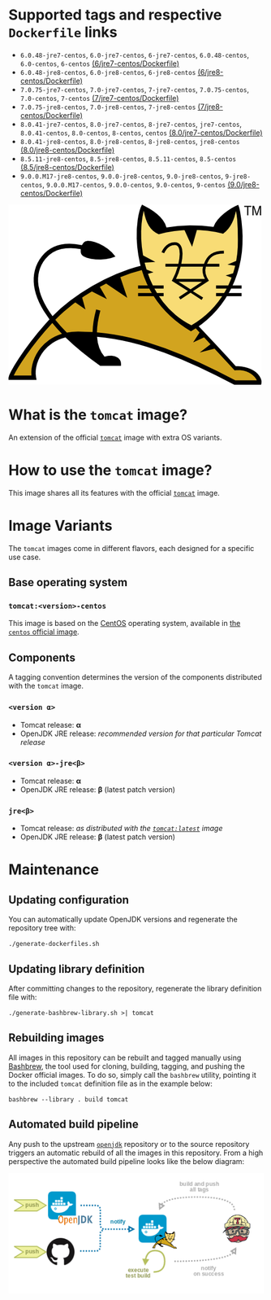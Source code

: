 # Supported tags and respective `Dockerfile` links

* `6.0.48-jre7-centos`, `6.0-jre7-centos`, `6-jre7-centos`, `6.0.48-centos`, `6.0-centos`, `6-centos` [(6/jre7-centos/Dockerfile)][dockerfile-6jre7]
* `6.0.48-jre8-centos`, `6.0-jre8-centos`, `6-jre8-centos` [(6/jre8-centos/Dockerfile)][dockerfile-6jre8]
* `7.0.75-jre7-centos`, `7.0-jre7-centos`, `7-jre7-centos`, `7.0.75-centos`, `7.0-centos`, `7-centos` [(7/jre7-centos/Dockerfile)][dockerfile-7jre7]
* `7.0.75-jre8-centos`, `7.0-jre8-centos`, `7-jre8-centos` [(7/jre8-centos/Dockerfile)][dockerfile-7jre8]
* `8.0.41-jre7-centos`, `8.0-jre7-centos`, `8-jre7-centos`, `jre7-centos`, `8.0.41-centos`, `8.0-centos`, `8-centos`, `centos` [(8.0/jre7-centos/Dockerfile)][dockerfile-8.0jre7]
* `8.0.41-jre8-centos`, `8.0-jre8-centos`, `8-jre8-centos`, `jre8-centos` [(8.0/jre8-centos/Dockerfile)][dockerfile-8.0jre8]
* `8.5.11-jre8-centos`, `8.5-jre8-centos`, `8.5.11-centos`, `8.5-centos` [(8.5/jre8-centos/Dockerfile)][dockerfile-8.5jre8]
* `9.0.0.M17-jre8-centos`, `9.0.0-jre8-centos`, `9.0-jre8-centos`, `9-jre8-centos`, `9.0.0.M17-centos`, `9.0.0-centos`, `9.0-centos`, `9-centos` [(9.0/jre8-centos/Dockerfile)][dockerfile-9.0jre7]

![logo](https://raw.githubusercontent.com/antoineco/tomcat/master/logo.png)

# What is the `tomcat` image?

An extension of the official [`tomcat`][docker-tomcat] image with extra OS variants.

# How to use the `tomcat` image?

This image shares all its features with the official [`tomcat`][docker-tomcat] image.

# Image Variants

The `tomcat` images come in different flavors, each designed for a specific use case.

## Base operating system

### `tomcat:<version>-centos`

This image is based on the [CentOS](https://www.centos.org/) operating system, available in [the `centos` official image][docker-centos].

## Components

A tagging convention determines the version of the components distributed with the `tomcat` image.

### `<version α>`

* Tomcat release: **α**
* OpenJDK JRE release: *recommended version for that particular Tomcat release*

### `<version α>-jre<β>`

* Tomcat release: **α**
* OpenJDK JRE release: **β** (latest patch version)

### `jre<β>`

* Tomcat release: *as distributed with the [`tomcat:latest`][docker-tomcat] image*
* OpenJDK JRE release: **β** (latest patch version)

# Maintenance

## Updating configuration

You can automatically update OpenJDK versions and regenerate the repository tree with:

```
./generate-dockerfiles.sh
```

## Updating library definition

After committing changes to the repository, regenerate the library definition file with:

```
./generate-bashbrew-library.sh >| tomcat
```

## Rebuilding images

All images in this repository can be rebuilt and tagged manually using [Bashbrew][bashbrew], the tool used for cloning, building, tagging, and pushing the Docker official images. To do so, simply call the `bashbrew` utility, pointing it to the included `tomcat` definition file as in the example below:

```
bashbrew --library . build tomcat
```

## Automated build pipeline

Any push to the upstream [`openjdk`][docker-openjdk] repository or to the source repository triggers an automatic rebuild of all the images in this repository. From a high perspective the automated build pipeline looks like the below diagram:

![Automated build pipeline][pipeline]


[dockerfile-6jre7]: https://github.com/antoineco/tomcat/blob/master/6/jre7-centos/Dockerfile
[dockerfile-6jre8]: https://github.com/antoineco/tomcat/blob/master/6/jre8-centos/Dockerfile
[dockerfile-7jre7]: https://github.com/antoineco/tomcat/blob/master/7/jre7-centos/Dockerfile
[dockerfile-7jre8]: https://github.com/antoineco/tomcat/blob/master/7/jre8-centos/Dockerfile
[dockerfile-8.0jre7]: https://github.com/antoineco/tomcat/blob/master/8.0/jre7-centos/Dockerfile
[dockerfile-8.0jre8]: https://github.com/antoineco/tomcat/blob/master/8.0/jre8-centos/Dockerfile
[dockerfile-8.5jre8]: https://github.com/antoineco/tomcat/blob/master/8.5/jre8-centos/Dockerfile
[dockerfile-9.0jre7]: https://github.com/antoineco/tomcat/blob/master/9.0/jre8-centos/Dockerfile
[banner]: https://raw.githubusercontent.com/antoineco/tomcat/master/logo.png
[docker-tomcat]: https://hub.docker.com/_/tomcat/
[docker-centos]: https://hub.docker.com/_/centos/
[docker-openjdk]: https://hub.docker.com/r/antoineco/openjdk/
[bashbrew]: https://github.com/docker-library/official-images/blob/master/bashbrew/README.md
[pipeline]: https://raw.githubusercontent.com/antoineco/tomcat/master/build_pipeline.png
